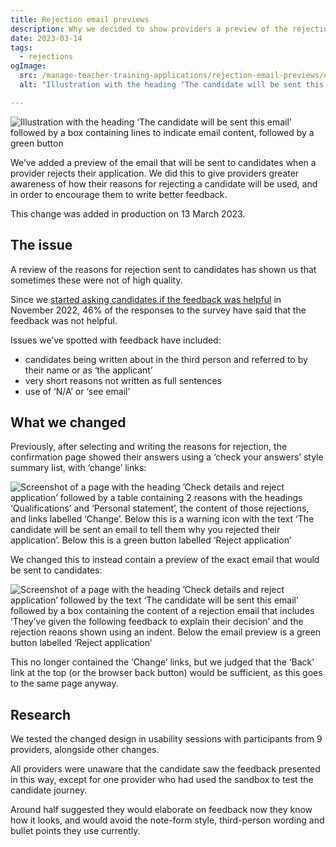 ```yaml
---
title: Rejection email previews
description: Why we decided to show providers a preview of the rejection emails that will be sent to candidates
date: 2023-03-14
tags:
  - rejections
ogImage:
  src: /manage-teacher-training-applications/rejection-email-previews/email-preview.png
  alt: "Illustration with the heading ‘The candidate will be sent this email’ followed by a box containing lines to indicate email content, followed by a green button"

---
```


![Illustration with the heading ‘The candidate will be sent this email’ followed by a box containing lines to indicate email content, followed by a green button](email-preview.png)

We’ve added a preview of the email that will be sent to candidates when a provider rejects their application. We did this to give providers greater awareness of how their reasons for rejecting a candidate will be used, and in order to encourage them to write better feedback.

This change was added in production on 13 March 2023.

## The issue

A review of the reasons for rejection sent to candidates has shown us that sometimes these were not of high quality.

Since we [started asking candidates if the feedback was helpful](/apply-for-teacher-training/asking-candidates-if-rejection-feedback-is-helpful/) in November 2022, 46% of the responses to the survey have said that the feedback was not helpful.

Issues we’ve spotted with feedback have included:

* candidates being written about in the third person and referred to by their name or as ‘the applicant’
* very short reasons not written as full sentences
* use of ‘N/A’ or ‘see email’

## What we changed

Previously, after selecting and writing the reasons for rejection, the confirmation page showed their answers using a ‘check your answers’ style summary list, with ‘change’ links:

![Screenshot of a page with the heading ’Check details and reject application’ followed by a table containing 2 reasons with the headings ‘Qualifications’ and ‘Personal statement’, the content of those rejections, and links labelled ‘Change’. Below this is a warning icon with the text ‘The candidate will be sent an email to tell them why you rejected their application’. Below this is a green button labelled ‘Reject application’](previous-check-answers.png)

We changed this to instead contain a preview of the exact email that would be sent to candidates:

![Screenshot of a page with the heading ’Check details and reject application’ followed by the text ‘The candidate will be sent this email’ followed by a box containing the content of a rejection email that includes ‘They’ve given the following feedback to explain their decision’ and the rejection reaons shown using an indent. Below the email preview is a green button labelled ‘Reject application’](screenshot-of-email-preview.png)

This no longer contained the ‘Change’ links, but we judged that the ‘Back’ link at the top (or the browser back button) would be sufficient, as this goes to the same page anyway.

## Research

We tested the changed design in usability sessions with participants from 9 providers, alongside other changes.

All providers were unaware that the candidate saw the feedback presented in this way, except for one provider who had used the sandbox to test the candidate journey.

Around half suggested they would elaborate on feedback now they know how it looks, and would avoid the note-form style, third-person wording and bullet points they use currently.

